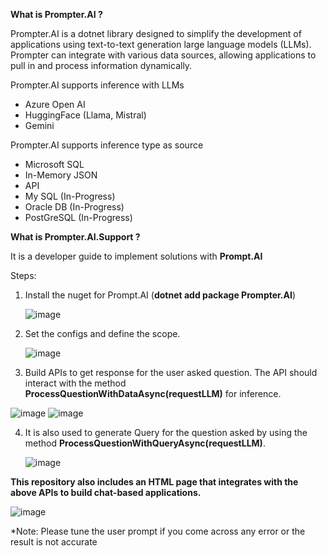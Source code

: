 **What is Prompter.AI ?**

Prompter.AI is a dotnet library designed to simplify the development of applications using text-to-text generation large language models (LLMs). Prompter can integrate with various data sources, allowing applications to pull in and process information dynamically.

Prompter.AI supports inference with LLMs
- Azure Open AI
- HuggingFace (Llama, Mistral)
- Gemini

Prompter.AI supports inference type as source
- Microsoft SQL
- In-Memory JSON
- API
- My SQL (In-Progress)
- Oracle DB (In-Progress)
- PostGreSQL (In-Progress)

**What is Prompter.AI.Support ?**

It is a developer guide to implement solutions with **Prompt.AI**

Steps:
1. Install the nuget for Prompt.AI (**dotnet add package Prompter.AI**)
   
   ![image](https://github.com/user-attachments/assets/0c4f37ef-9cda-462d-bb8c-f5f9af3444a4)


2. Set the configs and define the scope.
   
   ![image](https://github.com/user-attachments/assets/cc525a20-e6fd-42ed-88d3-7f46969a1702)


3. Build APIs to get response for the user asked question. The API should interact with the method **ProcessQuestionWithDataAsync(requestLLM)** for inference.
   
![image](https://github.com/user-attachments/assets/cd68eb55-de3f-4859-83bf-c772c94e1423)
![image](https://github.com/user-attachments/assets/9f6315d5-0f53-4558-849c-eb1593961edf)

4. It is also used to generate Query for the question asked by using the method **ProcessQuestionWithQueryAsync(requestLLM)**.

   ![image](https://github.com/user-attachments/assets/4a4fd5f0-fc6d-42ff-a800-19a2a2d6e4d1)


**This repository also includes an HTML page that integrates with the above APIs to build chat-based applications.**

![image](https://github.com/user-attachments/assets/b44b4a6d-e117-4877-a295-2e1750f33e58)




*Note: Please tune the user prompt if you come across any error or the result is not accurate 
